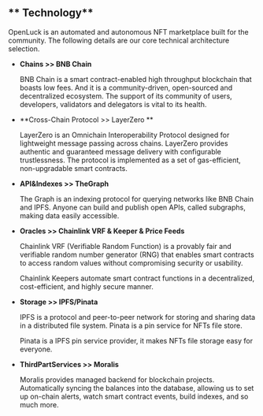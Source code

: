 ## ** Technology**

OpenLuck is an automated and autonomous NFT marketplace built for the community. The following details are our core technical architecture selection.



* **Chains >> BNB Chain**

    BNB Chain is a smart contract-enabled high throughput blockchain that boasts low fees. And it is a community-driven, open-sourced and decentralized ecosystem. The support of its community of users, developers, validators and delegators is vital to its health.

* **Cross-Chain Protocol >> LayerZero **

    LayerZero is an Omnichain Interoperability Protocol designed for lightweight message passing across chains. LayerZero provides authentic and guaranteed message delivery with configurable trustlessness. The protocol is implemented as a set of gas-efficient, non-upgradable smart contracts.

* **API&Indexes >> TheGraph**

    The Graph is an indexing protocol for querying networks like BNB Chain and IPFS. Anyone can build and publish open APIs, called subgraphs, making data easily accessible.

* **Oracles >> Chainlink VRF & Keeper & Price Feeds**

    Chainlink VRF (Verifiable Random Function) is a provably fair and verifiable random number generator (RNG) that enables smart contracts to access random values without compromising security or usability.


    Chainlink Keepers automate smart contract functions in a decentralized, cost-efficient, and highly secure manner.

* **Storage >> IPFS/Pinata**

    IPFS is a protocol and peer-to-peer network for storing and sharing data in a distributed file system. Pinata is a pin service for NFTs file store.


    Pinata is a IPFS pin service provider, it makes NFTs file storage easy for everyone.

* **ThirdPartServices >> Moralis**

    Moralis provides managed backend for blockchain projects. Automatically syncing the balances into the database, allowing us to set up on-chain alerts, watch smart contract events, build indexes, and so much more. 

